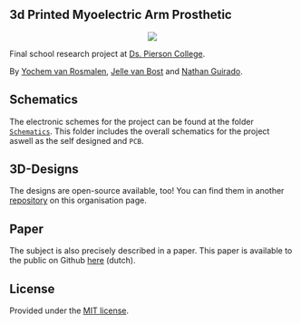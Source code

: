 ## 3d Printed Myoelectric Arm Prosthetic

<div align="center">
  <img src="https://media.giphy.com/media/3o6nUYP9ADbv2gA6RO/giphy.gif" />
</div>


Final school research project at [Ds. Pierson College](https://github.com/Piersoncollege).

By [Yochem van Rosmalen](@yochem), [Jelle van Bost](@jelle641) and [Nathan Guirado](@NathGui).

## Schematics
The electronic schemes for the project can be found at the folder [`Schematics`](/Schematics/). This folder includes the overall schematics for the project aswell as the self designed and `PCB`.

## 3D-Designs
The designs are open-source available, too! You can find them in another [repository](https://github.com/3pmap/3dprints) on this organisation page.

## Paper
The subject is also precisely described in a paper. This paper is available to the public on Github [here](https://github.com/3PMAP/profielwerkstuk/blob/master/prothesehand.pdf) (dutch).

## License
Provided under the [MIT license](https://www.github.com/3PMAP/3pmap/blob/master/LICENSE).
